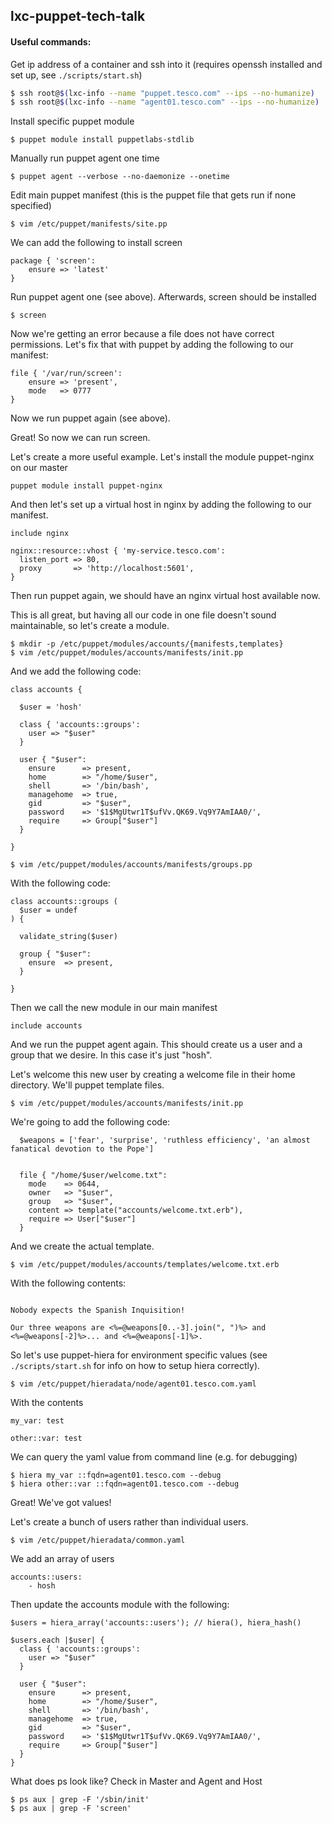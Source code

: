 ## lxc-puppet-tech-talk

#### Useful commands:

Get ip address of a container and ssh into it (requires openssh installed and set up, see `./scripts/start.sh`) 
```bash
$ ssh root@$(lxc-info --name "puppet.tesco.com" --ips --no-humanize)
$ ssh root@$(lxc-info --name "agent01.tesco.com" --ips --no-humanize)
```

Install specific puppet module
```
$ puppet module install puppetlabs-stdlib
```

Manually run puppet agent one time
```
$ puppet agent --verbose --no-daemonize --onetime
```


Edit main puppet manifest (this is the puppet file that gets run if none specified)
```
$ vim /etc/puppet/manifests/site.pp
```

We can add the following to install screen
```
package { 'screen':
	ensure => 'latest'
}
```

Run puppet agent one (see above). Afterwards, screen should be installed

```
$ screen
```

Now we're getting an error because a file does not have correct permissions. Let's fix that with puppet by adding the following to our manifest:
```
file { '/var/run/screen':
	ensure => 'present',
	mode   => 0777
}
```

Now we run puppet again (see above).


Great! So now we can run screen.

Let's create a more useful example. Let's install the module puppet-nginx on our master
```
puppet module install puppet-nginx
```

And then let's set up a virtual host in nginx by adding the following to our manifest.
```
include nginx

nginx::resource::vhost { 'my-service.tesco.com':
  listen_port => 80,
  proxy       => 'http://localhost:5601',
}
```

Then run puppet again, we should have an nginx virtual host available now.

This is all great, but having all our code in one file doesn't sound maintainable, so let's create a module.

```
$ mkdir -p /etc/puppet/modules/accounts/{manifests,templates}
$ vim /etc/puppet/modules/accounts/manifests/init.pp
```
And we add the following code:
```
class accounts {

  $user = 'hosh'

  class { 'accounts::groups':
    user => "$user"
  }

  user { "$user":
    ensure      => present,
    home        => "/home/$user",
    shell       => '/bin/bash',
    managehome  => true,
    gid         => "$user",
    password    => '$1$MgUtwr1T$ufVv.QK69.Vq9Y7AmIAA0/',
    require     => Group["$user"]
  }

}
```

```
$ vim /etc/puppet/modules/accounts/manifests/groups.pp
```
With the following code:
```
class accounts::groups (
  $user = undef
) {

  validate_string($user)
        
  group { "$user":
    ensure  => present,
  }

}
```

Then we call the new module in our main manifest
```
include accounts
```

And we run the puppet agent again. This should create us a user and a group that we desire. In this case it's just "hosh".

Let's welcome this new user by creating a welcome file in their home directory. We'll puppet template files.
```
$ vim /etc/puppet/modules/accounts/manifests/init.pp
```
We're going to add the following code:
```
  $weapons = ['fear', 'surprise', 'ruthless efficiency', 'an almost fanatical devotion to the Pope']


  file { "/home/$user/welcome.txt":
    mode    => 0644,
    owner   => "$user",
    group   => "$user",
    content => template("accounts/welcome.txt.erb"),
    require => User["$user"]
  }
```

And we create the actual template.

```
$ vim /etc/puppet/modules/accounts/templates/welcome.txt.erb
```
With the following contents:
```

Nobody expects the Spanish Inquisition!

Our three weapons are <%=@weapons[0..-3].join(", ")%> and <%=@weapons[-2]%>... and <%=@weapons[-1]%>.

```


So let's use puppet-hiera for environment specific values (see `./scripts/start.sh` for info on how to setup hiera correctly).
```
$ vim /etc/puppet/hieradata/node/agent01.tesco.com.yaml
```
With the contents
```
my_var: test

other::var: test
```

We can query the yaml value from command line (e.g. for debugging)
```
$ hiera my_var ::fqdn=agent01.tesco.com --debug
$ hiera other::var ::fqdn=agent01.tesco.com --debug
```

Great! We've got values!

Let's create a bunch of users rather than individual users.
```
$ vim /etc/puppet/hieradata/common.yaml
```
We add an array of users
```
accounts::users:
    - hosh
```

Then update the accounts module with the following:
```
$users = hiera_array('accounts::users'); // hiera(), hiera_hash()

$users.each |$user| {
  class { 'accounts::groups':
    user => "$user"
  }

  user { "$user":
    ensure      => present,
    home        => "/home/$user",
    shell       => '/bin/bash',
    managehome  => true,
    gid         => "$user",
    password    => '$1$MgUtwr1T$ufVv.QK69.Vq9Y7AmIAA0/',
    require     => Group["$user"]
  }
}
```


What does ps look like?
Check in Master and Agent and Host
```
$ ps aux | grep -F '/sbin/init'
$ ps aux | grep -F 'screen'
```





